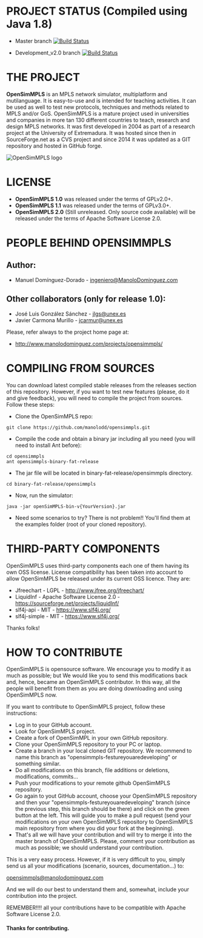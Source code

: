 # PROJECT STATUS (Compiled using Java 1.8)

- Master branch [![Build Status](https://travis-ci.org/manolodd/opensimmpls.svg?branch=master)](https://travis-ci.org/manolodd/opensimmpls)

- Development_v2.0 branch [![Build Status](https://travis-ci.org/manolodd/opensimmpls.svg?branch=development_v2.0)](https://travis-ci.org/manolodd/opensimmpls)

# THE PROJECT

<b>OpenSimMPLS</b> is an MPLS network simulator, multiplatform and mutilanguage. It is easy-to-use and is intended for teaching activities. It can be used as well to test new protocols, techniques and methods related to MPLS and/or GoS. OpenSimMPLS is a mature project used in universities and companies in more tan 130 different countries to teach, research and design MPLS networks. It was first developed in 2004 as part of a research project at the University of Extremadura. It was hosted since then in SourceForge.net as a CVS project and since 2014 it was updated as a GIT repository and hosted in GitHub forge.

![OpenSimMPLS logo](https://github.com/manolodd/opensimmpls/blob/master/src/imagenes/splash.png?raw=true)

# LICENSE
 
- <b>OpenSimMPLS 1.0</b> was released under the terms of GPLv2.0+.
- <b>OpenSimMPLS 1.1</b> was released under the terms of GPLv3.0+.
- <b>OpenSimMPLS 2.0</b> (Still unreleased. Only source code available) will be released under the terms of Apache Software License 2.0.


# PEOPLE BEHIND OPENSIMMPLS

## Author:
    
 - Manuel Domínguez-Dorado - <ingeniero@ManoloDominguez.com>
   
## Other collaborators (only for release 1.0):

 - José Luis González Sánchez - <jlgs@unex.es>
 - Javier Carmona Murillo - <jcarmur@unex.es>
    
    
Please, refer always to the project home page at:

 - http://www.manolodominguez.com/projects/opensimmpls/

# COMPILING FROM SOURCES

You can download latest compiled stable releases from the releases section of 
this repository. However, if you want to test new features (please, do it and 
give feedback), you will need to compile the project from sources. Follow these 
steps:

 - Clone the OpenSimMPLS repo: 
```console
git clone https://github.com/manolodd/opensimmpls.git
```
 - Compile the code and obtain a binary jar including all you need (you will 
   need to install Ant before):
```console
cd opensimmpls
ant opensimmpls-binary-fat-release
```
 - The jar file will be located in binary-fat-release/opensimmpls directory.
```console
cd binary-fat-release/opensimmpls
```
- Now, run the simulator:
```console
java -jar openSimMPLS-bin-v{YourVersion}.jar
```
- Need some scenarios to try? There is not problem!! You'll find them at the
  examples folder (root of your cloned repository).


# THIRD-PARTY COMPONENTS

OpenSimMPLS uses third-party components each one of them having its own OSS 
license. License compatibility has been taken into account to allow OpenSimMPLS
be released under its current OSS licence. They are:

- Jfreechart - LGPL - http://www.jfree.org/jfreechart/
- Liquidlnf - Apache Software License 2.0 - https://sourceforge.net/projects/liquidlnf/
- slf4j-api - MIT - https://www.slf4j.org/
- slf4j-simple - MIT - https://www.slf4j.org/

Thanks folks!


# HOW TO CONTRIBUTE

OpenSimMPLS is opensource software. We encourage you to modify it as much as 
possible; but We would like you to send this modifications back and, hence, 
became an OpenSimMPLS contributor. In this way, all the people will benefit from
them as you are doing downloading and using OpenSimMPLS now.

If you want to contribute to OpenSimMPLS project, follow these instructions:

 - Log in to your GitHub account.
 - Look for OpenSimMPLS project.
 - Create a fork of OpenSimMPL in your own GitHub repository.
 - Clone your OpenSimMPLS repository to your PC or laptop.
 - Create a branch in your local cloned GIT repository. We recommend to name 
   this branch as "opensimmpls-festureyouaredeveloping" or something similar.
 - Do all modifications on this branch, file additions or deletions, 
   modifications, commits...
 - Push your modifications to your remote github OpenSimMPLS repository.
 - Go again to yout GitHub account, choose your OpenSimMPLS repository and then
   your "opensimmpls-festureyouaredeveloping" branch (since the previous step, 
   this branch should be there) and click on the green button at the left. This 
   will guide you to make a pull request (send your modifications on your own
   OpenSimMPLS repository to OpenSimMPLS main repository from where you did your
   fork at the beginning).
 - That's all we will have your contribution and will try to merge it into the
   master branch of OpenSimMPLS. Please, comment your contribution as much as
   possible; we should understand your contribution.

This is a very easy process. However, if it is very difficult to you, simply 
send us all your modifications (scenario, sources, documentation...) to:

opensimmpls@manolodominguez.com

And we will do our best to understand them and, somewhat, include your 
contribution into the project.

REMEMBER!!!! all your contributions have to be compatible with Apache Software License 2.0.

#### Thanks for contributing.

